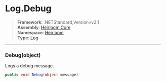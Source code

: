 # Log.Debug

> **Framework**: .NETStandard,Version=v2.1  
> **Assembly**: [Heirloom.Core][0]  
> **Namespace**: [Heirloom][0]  
> **Type**: [Log][1]  

--------------------------------------------------------------------------------

### Debug(object)

Logs a debug message.

```cs
public void Debug(object message)
```

[0]: ..\Heirloom.Core.md
[1]: Heirloom.Log.md
